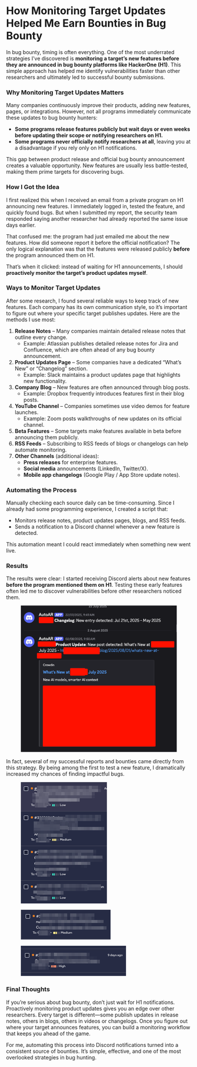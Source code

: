 # How Monitoring Target Updates Helped Me Earn Bounties in Bug Bounty

In bug bounty, timing is often everything. One of the most underrated strategies I’ve discovered is **monitoring a target’s new features before they are announced in bug bounty platforms like HackerOne (H1)**. This simple approach has helped me identify vulnerabilities faster than other researchers and ultimately led to successful bounty submissions.

### Why Monitoring Target Updates Matters

Many companies continuously improve their products, adding new features, pages, or integrations. However, not all programs immediately communicate these updates to bug bounty hunters:

* **Some programs release features publicly but wait days or even weeks before updating their scope or notifying researchers on H1.**
* **Some programs never officially notify researchers at all**, leaving you at a disadvantage if you rely only on H1 notifications.

This gap between product release and official bug bounty announcement creates a valuable opportunity. New features are usually less battle-tested, making them prime targets for discovering bugs.

### How I Got the Idea

I first realized this when I received an email from a private program on H1 announcing new features. I immediately logged in, tested the feature, and quickly found bugs. But when I submitted my report, the security team responded saying another researcher had already reported the same issue days earlier.

That confused me: the program had just emailed me about the new features. How did someone report it before the official notification? The only logical explanation was that the features were released publicly **before** the program announced them on H1.

That’s when it clicked: instead of waiting for H1 announcements, I should **proactively monitor the target’s product updates myself**.

### Ways to Monitor Target Updates

After some research, I found several reliable ways to keep track of new features. Each company has its own communication style, so it’s important to figure out where your specific target publishes updates. Here are the methods I use most:

1. **Release Notes** – Many companies maintain detailed release notes that outline every change.
   * Example: Atlassian publishes detailed release notes for Jira and Confluence, which are often ahead of any bug bounty announcement.
2. **Product Updates Page** – Some companies have a dedicated “What’s New” or “Changelog” section.
   * Example: Slack maintains a product updates page that highlights new functionality.
3. **Company Blog** – New features are often announced through blog posts.
   * Example: Dropbox frequently introduces features first in their blog posts.
4. **YouTube Channel** – Companies sometimes use video demos for feature launches.
   * Example: Zoom posts walkthroughs of new updates on its official channel.
5. **Beta Features** – Some targets make features available in beta before announcing them publicly.
6. **RSS Feeds** – Subscribing to RSS feeds of blogs or changelogs can help automate monitoring.
7. **Other Channels** (additional ideas):
   * **Press releases** for enterprise features.
   * **Social media** announcements (LinkedIn, Twitter/X).
   * **Mobile app changelogs** (Google Play / App Store update notes).

### Automating the Process

Manually checking each source daily can be time-consuming. Since I already had some programming experience, I created a script that:

* Monitors release notes, product updates pages, blogs, and RSS feeds.
* Sends a notification to a Discord channel whenever a new feature is detected.

This automation meant I could react immediately when something new went live.

### Results

The results were clear: I started receiving Discord alerts about new features **before the program mentioned them on H1**. Testing these early features often led me to discover vulnerabilities before other researchers noticed them.

<figure><img src="../.gitbook/assets/image (1).png" alt=""><figcaption></figcaption></figure>

In fact, several of my successful reports and bounties came directly from this strategy. By being among the first to test a new feature, I dramatically increased my chances of finding impactful bugs.

<figure><img src="../.gitbook/assets/image (1) (1).png" alt=""><figcaption></figcaption></figure>

<figure><img src="../.gitbook/assets/image (2).png" alt=""><figcaption></figcaption></figure>

<figure><img src="../.gitbook/assets/image (3).png" alt=""><figcaption></figcaption></figure>

### Final Thoughts

If you’re serious about bug bounty, don’t just wait for H1 notifications. Proactively monitoring product updates gives you an edge over other researchers. Every target is different—some publish updates in release notes, others in blogs, others in videos or changelogs. Once you figure out where your target announces features, you can build a monitoring workflow that keeps you ahead of the game.

For me, automating this process into Discord notifications turned into a consistent source of bounties. It’s simple, effective, and one of the most overlooked strategies in bug hunting.
